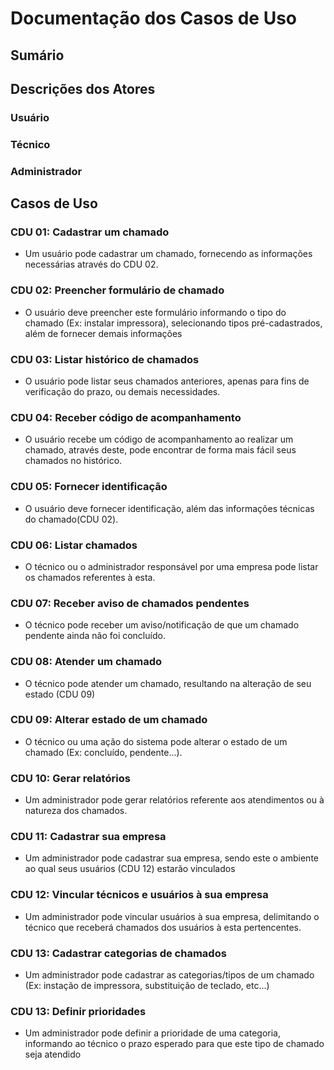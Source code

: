 # Documentação dos Casos de Uso

## Sumário

## Descrições dos Atores
### Usuário

### Técnico

### Administrador

## Casos de Uso
### CDU 01: Cadastrar um chamado
- Um usuário pode cadastrar um chamado, fornecendo as informações necessárias através do CDU 02.
### CDU 02: Preencher formulário de chamado
- O usuário deve preencher este formulário informando o tipo do chamado (Ex: instalar impressora), selecionando tipos pré-cadastrados, além de fornecer demais informações
### CDU 03: Listar histórico de chamados
- O usuário pode listar seus chamados anteriores, apenas para fins de verificação do prazo, ou demais necessidades.
### CDU 04: Receber código de acompanhamento
- O usuário recebe um código de acompanhamento ao realizar um chamado, através deste, pode encontrar de forma mais fácil seus chamados no histórico.
### CDU 05: Fornecer identificação
- O usuário deve fornecer identificação, além das informações técnicas do chamado(CDU 02).
### CDU 06: Listar chamados
- O técnico ou o administrador responsável por uma empresa pode listar os chamados referentes à esta.
### CDU 07: Receber aviso de chamados pendentes
- O técnico pode receber um aviso/notificação de que um chamado pendente ainda não foi concluído.
### CDU 08: Atender um chamado
- O técnico pode atender um chamado, resultando na alteração de seu estado (CDU 09)
### CDU 09: Alterar estado de um chamado
- O técnico ou uma ação do sistema pode alterar o estado de um chamado (Ex: concluído, pendente...).
### CDU 10: Gerar relatórios
- Um administrador pode gerar relatórios referente aos atendimentos ou à natureza dos chamados.
### CDU 11: Cadastrar sua empresa
- Um administrador pode cadastrar sua empresa, sendo este o ambiente ao qual seus usuários (CDU 12) estarão vinculados
### CDU 12: Vincular técnicos e usuários à sua empresa
- Um administrador pode vincular usuários à sua empresa, delimitando o técnico que receberá chamados dos usuários à esta pertencentes.
### CDU 13: Cadastrar categorias de chamados
- Um administrador pode cadastrar as categorias/tipos de um chamado (Ex: instação de impressora, substituição de teclado, etc...)
### CDU 13: Definir prioridades
- Um administrador pode definir a prioridade de uma categoria, informando ao técnico o prazo esperado para que este tipo de chamado seja atendido
